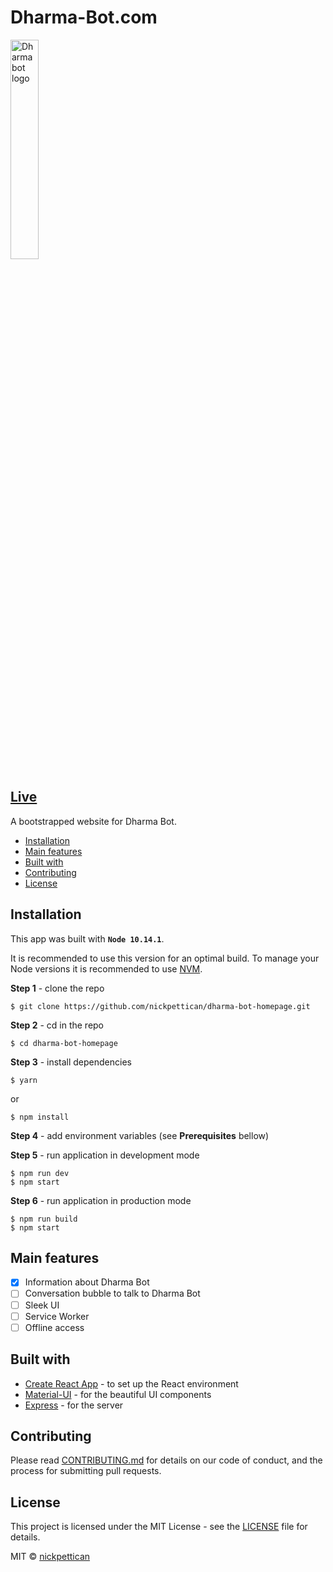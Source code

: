 # Dharma-Bot.com

<a href="https://m.me/dharmabot"><img src="https://www.nicolaspettican.com/css/img/dharmabot.png" title="Dharmabot logo" alt="Dharmabot logo" width="30%"></a>

## [Live](http://dharma-bot.com)

A bootstrapped website for Dharma Bot.

<!-- START doctoc generated TOC please keep comment here to allow auto update -->

<!-- DON'T EDIT THIS SECTION, INSTEAD RE-RUN doctoc TO UPDATE -->

-   [Installation](#installation)
-   [Main features](#main-features)
-   [Built with](#built-with)
-   [Contributing](#contributing)
-   [License](#license)

<!-- END doctoc generated TOC please keep comment here to allow auto update -->

## Installation

This app was built with **`Node 10.14.1`**. 

It is recommended to use this version for an optimal build. To manage your Node versions it is recommended to use [NVM](https://github.com/creationix/nvm).

**Step 1** - clone the repo

    $ git clone https://github.com/nickpettican/dharma-bot-homepage.git

**Step 2** - cd in the repo

    $ cd dharma-bot-homepage

**Step 3** - install dependencies

    $ yarn

or

    $ npm install

**Step 4** - add environment variables (see **Prerequisites** bellow)

**Step 5** - run application in development mode

    $ npm run dev
    $ npm start

**Step 6** - run application in production mode

    $ npm run build
    $ npm start

## Main features

-   [x] Information about Dharma Bot
-   [ ] Conversation bubble to talk to Dharma Bot
-   [ ] Sleek UI
-   [ ] Service Worker
-   [ ] Offline access

## Built with

-   [Create React App](https://github.com/facebook/create-react-app) - to set up the React environment
-   [Material-UI](https://material-ui.com) - for the beautiful UI components
-   [Express](https://expressjs.com/) - for the server

## Contributing

Please read [CONTRIBUTING.md](https://gist.github.com/PurpleBooth/b24679402957c63ec426) for details on our code of conduct, and the process for submitting pull requests.

## License

This project is licensed under the MIT License - see the [LICENSE](https://github.com/nickpettican/dharma-bot-homepage/blob/master/LICENSE) file for details.

MIT © [nickpettican](https://github.com/nickpettican)
